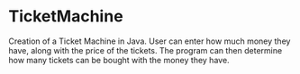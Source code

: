# TicketMachine
Creation of a Ticket Machine in Java.
User can enter how much money they have, along with the price of the tickets. 
The program can then determine how many tickets can be bought with the money they have. 
